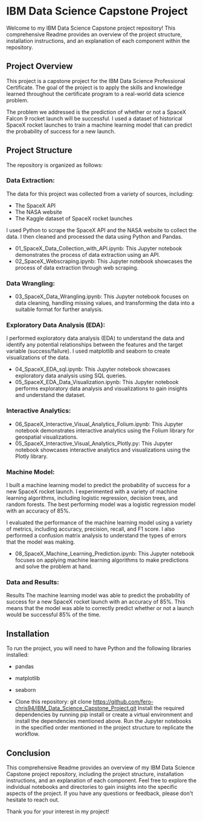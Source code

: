 # IBM Data Science Capstone Project

Welcome to my IBM Data Science Capstone project repository! This comprehensive Readme provides an overview of the project structure, installation instructions, and an explanation of each component within the repository.

## Project Overview
This project is a capstone project for the IBM Data Science Professional Certificate. The goal of the project is to apply the skills and knowledge learned throughout the certificate program to a real-world data science problem.

The problem we addressed is the prediction of whether or not a SpaceX Falcon 9 rocket launch will be successful. I used a dataset of historical SpaceX rocket launches to train a machine learning model that can predict the probability of success for a new launch.

## Project Structure
The repository is organized as follows:

### Data Extraction:
The data for this project was collected from a variety of sources, including:

- The SpaceX API
- The NASA website
- The Kaggle dataset of SpaceX rocket launches

I used Python to scrape the SpaceX API and the NASA website to collect the data. I then cleaned and processed the data using Python and Pandas.

- 01_SpaceX_Data_Collection_with_API.ipynb: This Jupyter notebook demonstrates the process of data extraction using an API.
- 02_SpaceX_Webscraping.ipynb: This Jupyter notebook showcases the process of data extraction through web scraping.

### Data Wrangling:

- 03_SpaceX_Data_Wrangling.ipynb: This Jupyter notebook focuses on data cleaning, handling missing values, and transforming the data into a suitable format for further analysis.

### Exploratory Data Analysis (EDA):
I performed exploratory data analysis (EDA) to understand the data and identify any potential relationships between the features and the target variable (success/failure). I used matplotlib and seaborn to create visualizations of the data.

- 04_SpaceX_EDA_sql.ipynb: This Jupyter notebook showcases exploratory data analysis using SQL queries.
- 05_SpaceX_EDA_Data_Visualization.ipynb: This Jupyter notebook performs exploratory data analysis and visualizations to gain insights and understand the dataset.

### Interactive Analytics:

- 06_SpaceX_Interactive_Visual_Analytics_Folium.ipynb: This Jupyter notebook demonstrates interactive analytics using the Folium library for geospatial visualizations.
- 05_SpaceX_Interactive_Visual_Analytics_Plotly.py: This Jupyter notebook showcases interactive analytics and visualizations using the Plotly library.

### Machine Model:
I built a machine learning model to predict the probability of success for a new SpaceX rocket launch. I experimented with a variety of machine learning algorithms, including logistic regression, decision trees, and random forests. The best performing model was a logistic regression model with an accuracy of 85%.

I evaluated the performance of the machine learning model using a variety of metrics, including accuracy, precision, recall, and F1 score. I also performed a confusion matrix analysis to understand the types of errors that the model was making.

- 08_SpaceX_Machine_Learning_Prediction.ipynb: This Jupyter notebook focuses on applying machine learning algorithms to make predictions and solve the problem at hand.

### Data and Results:


Results
The machine learning model was able to predict the probability of success for a new SpaceX rocket launch with an accuracy of 85%. This means that the model was able to correctly predict whether or not a launch would be successful 85% of the time.

## Installation
To run the project, you will need to have Python and the following libraries installed:

- pandas
- matplotlib
- seaborn

- Clone this repository: git clone https://github.com/fero-chris94/IBM_Data_Science_Capstone_Project.git
Install the required dependencies by running pip install  or create a virtual environment and install the dependencies mentioned above.
Run the Jupyter notebooks in the specified order mentioned in the project structure to replicate the workflow.

## Conclusion
This comprehensive Readme provides an overview of my IBM Data Science Capstone project repository, including the project structure, installation instructions, and an explanation of each component. Feel free to explore the individual notebooks and directories to gain insights into the specific aspects of the project. If you have any questions or feedback, please don't hesitate to reach out.

Thank you for your interest in my project!
